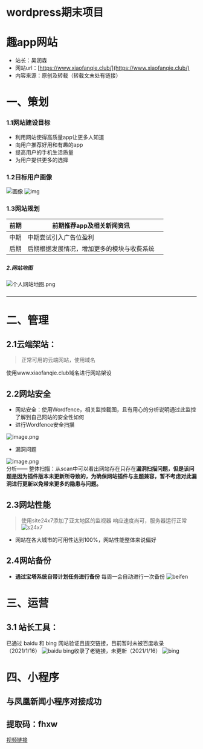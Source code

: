# wordpress期末项目
# 趣app网站

- 站长：吴润森
- 网站url：[https://www.xiaofanqie.club/](https://www.xiaofanqie.club/)
- 内容来源：原创及转载（转载文末处有链接）



# 一、策划
### 1.1网站建设目标

- 利用网站使得高质量app让更多人知道
- 向用户推荐好用和有趣的app
- 提高用户的手机生活质量
- 为用户提供更多的选择

### 1.2目标用户画像
![画像](https://github.com/wurunsen/quapp/blob/main/image/userimg.jpeg?raw=true)
![img](https://github.com/wurunsen/quapp/blob/main/image/userimg.png?raw=true)
### 1.3网站规划
| 前期 | 前期推荐app及相关新闻资讯 |  |
| --- | --- | --- |
| 中期 | 中期尝试引入广告位盈利 |  |
| 后期 | 后期根据发展情况，增加更多的模块与收费系统 |  |

##### 
##### 2.网站地图
![个人网站地图.png](https://github.com/wurunsen/quapp/blob/main/image/sitemap.jpeg?raw=true)
##### 

---

# 二、管理
## 2.1云端架站：
> 正常可用的云端网站，使用域名

使用www.xiaofanqie.club域名进行网站架设
## 2.2网站安全

- 网站安全：使用Wordfence，相关监控截图，且有用心的分析说明通过此监控了解到自己网站的安全性如何
- 进行Wordfence安全扫描

![image.png](https://github.com/wurunsen/quapp/blob/main/image/wordfence_saomiao.jpg?raw=true)

- 漏洞问题

![image.png](https://github.com/wurunsen/quapp/blob/main/image/wordfence_jieguo.jpg?raw=true)<br />分析—— 整体扫描：从scan中可以看出网站存在只存在**漏洞扫描问题，但是该问题是因为插件版本未更新所导致的，为确保网站插件与主题兼容，暂不考虑对此漏洞进行更新以免带来更多的隐患与问题。**
## 2.3网站性能
> 使用site24x7添加了亚太地区的监视器
响应速度尚可，服务器运行正常
![s24x7](https://github.com/wurunsen/quapp/blob/main/image/SITE24X7.jpg?raw=true)
- 网站在各大城市的可用性达到100%，网站性能整体来说偏好
## 2.4网站备份
- **通过宝塔系统自带计划任务进行备份**
每周一会自动进行一次备份
![beifen](https://github.com/wurunsen/quapp/blob/main/image/netbackup.jpeg?raw=true)

# 三、运营

## 3.1 站长工具：
已通过 baidu 和 bing 网站验证且提交链接，目前暂时未被百度收录（2021/1/16）
![baidu](https://github.com/wurunsen/quapp/blob/main/image/shoulu_baidu.jpeg?raw=true)
bing收录了老链接，未更新（2021/1/16）
![bing](https://github.com/wurunsen/quapp/blob/main/image/shoulu_bing.jpeg?raw=true)
### 

# 四、小程序
## 与凤凰新闻小程序对接成功
## 提取码：fhxw 
[视频链接](https://pan.baidu.com/s/1kKo-Z120m0ennc8ZHswCZg )
